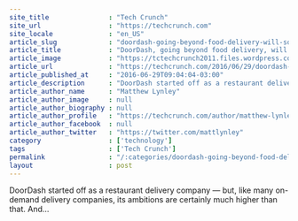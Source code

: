 ```yaml
---
site_title               : "Tech Crunch"
site_url                 : "https://techcrunch.com"
site_locale              : "en_US"
article_slug             : "doordash-going-beyond-food-delivery-will-soon-bring-you-alcohol"
article_title            : "DoorDash, going beyond food delivery, will soon bring you alcohol"
article_image            : "https://tctechcrunch2011.files.wordpress.com/2016/06/pub-pretzel-2.jpg?w=764&h=400&crop=1"
article_url              : "https://techcrunch.com/2016/06/29/doordash-going-beyond-food-delivery-will-soon-bring-you-alcohol/"
article_published_at     : "2016-06-29T09:04:04-03:00"
article_description      : "DoorDash started off as a restaurant delivery company — but, like many on-demand delivery companies, its ambitions are certainly much higher than that. And..."
article_author_name      : "Matthew Lynley"
article_author_image     : null
article_author_biography : null
article_author_profile   : "https://techcrunch.com/author/matthew-lynley/"
article_author_facebook  : null
article_author_twitter   : "https://twitter.com/mattlynley"
category                 : ['technology']
tags                     : ['Tech Crunch']
permalink                : "/:categories/doordash-going-beyond-food-delivery-will-soon-bring-you-alcohol/"
layout                   : post
---
```


DoorDash started off as a restaurant delivery company — but, like many on-demand delivery companies, its ambitions are certainly much higher than that. And...
